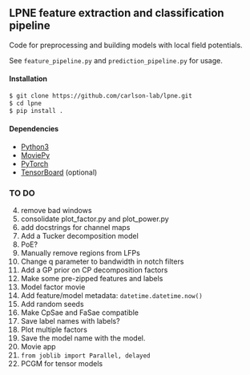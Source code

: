 ## LPNE feature extraction and classification pipeline

Code for preprocessing and building models with local field potentials.

See `feature_pipeline.py` and `prediction_pipeline.py` for usage.

#### Installation

```bash
$ git clone https://github.com/carlson-lab/lpne.git
$ cd lpne
$ pip install .
```

#### Dependencies
* [Python3](https://www.python.org/)
* [MoviePy](https://github.com/Zulko/moviepy)
* [PyTorch](https://pytorch.org)
* [TensorBoard](https://github.com/tensorflow/tensorboard) (optional)


### TO DO
4. remove bad windows
6. consolidate plot_factor.py and plot_power.py
7. add docstrings for channel maps
9. Add a Tucker decomposition model
10. PoE?
12. Manually remove regions from LFPs
17. Change q parameter to bandwidth in notch filters
18. Add a GP prior on CP decomposition factors
21. Make some pre-zipped features and labels
23. Model factor movie
25. Add feature/model metadata: `datetime.datetime.now()`
26. Add random seeds
27. Make CpSae and FaSae compatible
28. Save label names with labels?
29. Plot multiple factors
30. Save the model name with the model.
31. Movie app
32. `from joblib import Parallel, delayed`
33. PCGM for tensor models
